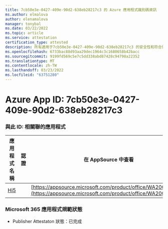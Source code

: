 ```yaml
---
title: 7cb50e3e-0427-409e-90d2-638eb28217c3 的 Azure 應用程式識別碼資訊
ms.author: elmalova
author: elenamalova
manager: tonybal
ms.date: 03/22/2022
ms.topic: article
ms.service: attestation
certification_type: attested
description: 所有適用于7cb50e3e-0427-409e-90d2-638eb28217c3 的安全性和符合性資訊資訊。
ms.openlocfilehash: 6733bac88d93aa29dec1964c3c1680658b42bacc
ms.sourcegitcommit: 9199fd569c5e7c5dd338abd87428c94798a22352
ms.translationtype: MT
ms.contentlocale: zh-TW
ms.lasthandoff: 03/23/2022
ms.locfileid: "63751280"
---
```

# <a name="azure-app-id-7cb50e3e-0427-409e-90d2-638eb28217c3"></a>Azure App ID: 7cb50e3e-0427-409e-90d2-638eb28217c3


### <a name="apps-associated-with-this-id"></a>與此 ID: 相關聯的應用程式
| **應用程式名稱** | **認證** | **在 AppSource 中查看** |
|--------------|---------------|-----------------------|
| [Hi5](../forward/WA200001610.md) |  | [https://appsource.microsoft.com/product/office/WA200001610](https://appsource.microsoft.com/product/office/WA200001610) |

### <a name="microsoft-365-app-compliance-status"></a>Microsoft 365 應用程式規範狀態
- Publisher Attestaton 狀態：已完成
